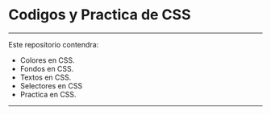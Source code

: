 # Codigos y Practica de CSS
-------------------------------------

Este repositorio contendra:

* Colores en CSS.
* Fondos en CSS.
* Textos en CSS.
* Selectores en CSS
* Practica en CSS.

---------------------------------------

